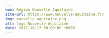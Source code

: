 ```yaml
---
nom: Région Nouvelle Aquitaine
site-url: https://www.nouvelle-aquitaine.fr/
img: nouvelle-aquitaine.png
alt: logo Nouvelle Aquitaine
date: 2017-10-17 00:00:00 +0000
---
```

